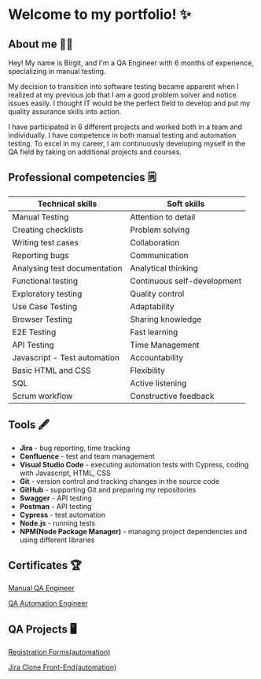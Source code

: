 # Welcome to my portfolio! ✨

## About me 🤸‍♀️
Hey! My name is Birgit, and I'm a QA Engineer with 6 months of experience, specializing in manual testing.

My decision to transition into software testing became apparent when I realized at my previous job that I am a good problem solver and notice issues easily. I thought IT would be the perfect field to develop and put my quality assurance skills into action.

I have participated in 6 different projects and worked both in a team and individually. I have competence in both manual testing and automation testing. To excel in my career, I am continuously developing myself in the QA field by taking on additional projects and courses.

## Professional competencies 🗒️

| Technical skills  |  Soft skills  |
| ----------------- | ------------- |
| Manual Testing  | Attention to detail  |
| Creating checklists  | Problem solving  |
| Writing test cases  | Collaboration  |
| Reporting bugs  | Communication  |
| Analysing test documentation  | Analytical thinking  |
| Functional testing | Continuous self-development |
| Exploratory testing  | Quality control |
| Use Case Testing  | Adaptability  |
| Browser Testing  | Sharing knowledge  |
| E2E Testing  | Fast learning |
| API Testing  | Time Management  |
| Javascript - Test automation |  Accountability |
| Basic HTML and CSS   | Flexibility  |
| SQL   | Active listening |
| Scrum workflow |  Constructive feedback |


## Tools 🖋️
* **Jira** - bug reporting, time tracking
* **Confluence** - test and team management
* **Visual Studio Code** - executing automation tests with Cypress, coding with Javascript, HTML, CSS
* **Git** - version control and tracking changes in the source code
* **GitHub** - supporting Git and preparing my repositories
* **Swagger** - API testing
* **Postman** - API testing
* **Cypress** - test automation
* **Node.js** - running tests
* **NPM(Node Package Manager)** - managing project dependencies and using different libraries

## Certificates 🏆
[Manual QA Engineer](https://drive.google.com/file/d/1f-rG_aDGjaJQuzzmnpSzJdARlRBLU6j_/view?usp=sharing)

[QA Automation Engineer](https://drive.google.com/file/d/1QJXm173NHyfIOwH2amDU_mcEB_1uWyZs/view?usp=sharing)

## QA Projects 🖥️

[Registration Forms(automation)](https://github.com/MadAphrodite/Registration_Forms_Automation.git)

[Jira Clone Front-End(automation)](https://github.com/MadAphrodite/Jira_Clone_Front-End_Automation.git)




